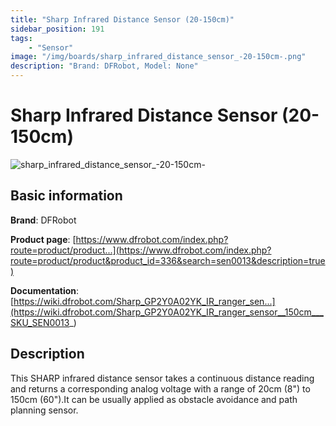 ```yaml
---
title: "Sharp Infrared Distance Sensor (20-150cm)"
sidebar_position: 191
tags:
    - "Sensor"
image: "/img/boards/sharp_infrared_distance_sensor_-20-150cm-.png"
description: "Brand: DFRobot, Model: None"
---
```

# Sharp Infrared Distance Sensor (20-150cm)

![sharp_infrared_distance_sensor_-20-150cm-](/img/boards/sharp_infrared_distance_sensor_-20-150cm-.png)

## Basic information

**Brand**: DFRobot

**Product page**: [https://www.dfrobot.com/index.php?route=product/product...](https://www.dfrobot.com/index.php?route=product/product&product_id=336&search=sen0013&description=true)

**Documentation**: [https://wiki.dfrobot.com/Sharp_GP2Y0A02YK_IR_ranger_sen...](https://wiki.dfrobot.com/Sharp_GP2Y0A02YK_IR_ranger_sensor__150cm___SKU_SEN0013_)

## Description

This SHARP infrared distance sensor takes a continuous distance reading and returns a corresponding analog voltage with a range of 20cm \(8"\) to 150cm \(60"\)\.It can be usually applied as obstacle avoidance and path planning sensor\.

